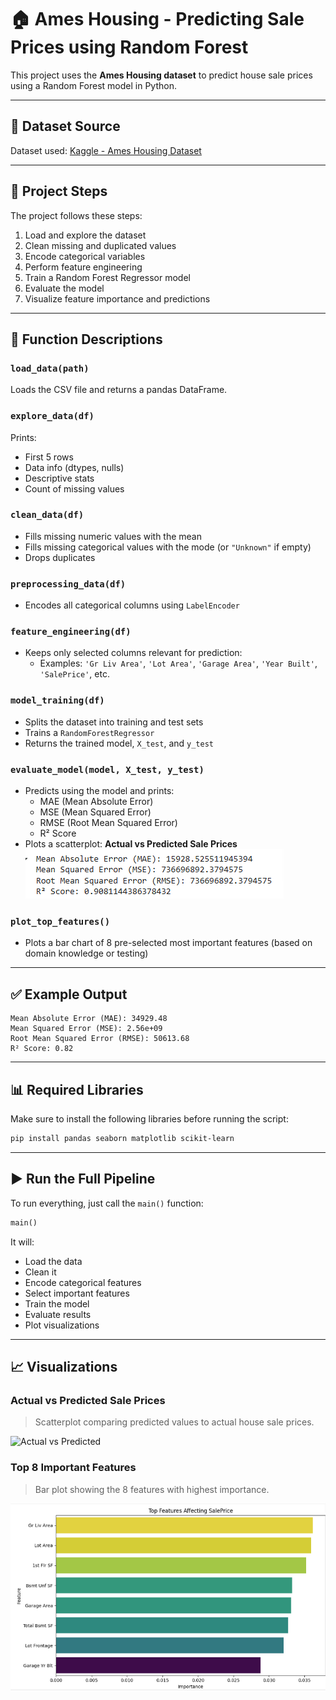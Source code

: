 
# 🏠 Ames Housing - Predicting Sale Prices using Random Forest

This project uses the **Ames Housing dataset** to predict house sale prices using a Random Forest model in Python.

---

## 📁 Dataset Source

Dataset used: [Kaggle - Ames Housing Dataset](https://www.kaggle.com/datasets/prevek18/ames-housing-dataset/data)

---

## 📌 Project Steps

The project follows these steps:

1. Load and explore the dataset
2. Clean missing and duplicated values
3. Encode categorical variables
4. Perform feature engineering
5. Train a Random Forest Regressor model
6. Evaluate the model
7. Visualize feature importance and predictions

---

## 🧩 Function Descriptions

### `load_data(path)`
Loads the CSV file and returns a pandas DataFrame.

### `explore_data(df)`
Prints:
- First 5 rows
- Data info (dtypes, nulls)
- Descriptive stats
- Count of missing values

### `clean_data(df)`
- Fills missing numeric values with the mean
- Fills missing categorical values with the mode (or `"Unknown"` if empty)
- Drops duplicates

### `preprocessing_data(df)`
- Encodes all categorical columns using `LabelEncoder`

### `feature_engineering(df)`
- Keeps only selected columns relevant for prediction:
  - Examples: `'Gr Liv Area'`, `'Lot Area'`, `'Garage Area'`, `'Year Built'`, `'SalePrice'`, etc.

### `model_training(df)`
- Splits the dataset into training and test sets
- Trains a `RandomForestRegressor`
- Returns the trained model, `X_test`, and `y_test`

### `evaluate_model(model, X_test, y_test)`
- Predicts using the model and prints:
  - MAE (Mean Absolute Error)
  - MSE (Mean Squared Error)
  - RMSE (Root Mean Squared Error)
  - R² Score
- Plots a scatterplot: **Actual vs Predicted Sale Prices**
![evaluate_model](images/evaluate_model.png)

### `plot_top_features()`
- Plots a bar chart of 8 pre-selected most important features (based on domain knowledge or testing)

---

## ✅ Example Output

```text
Mean Absolute Error (MAE): 34929.48  
Mean Squared Error (MSE): 2.56e+09  
Root Mean Squared Error (RMSE): 50613.68  
R² Score: 0.82
```

---

## 📊 Required Libraries

Make sure to install the following libraries before running the script:

```bash
pip install pandas seaborn matplotlib scikit-learn
```

---

## ▶️ Run the Full Pipeline

To run everything, just call the `main()` function:

```python
main()
```

It will:
- Load the data
- Clean it
- Encode categorical features
- Select important features
- Train the model
- Evaluate results
- Plot visualizations

---

## 📈 Visualizations

### Actual vs Predicted Sale Prices

> Scatterplot comparing predicted values to actual house sale prices.

![Actual vs Predicted](images/actual_vs_predicted.png)

### Top 8 Important Features

> Bar plot showing the 8 features with highest importance.

![Top Features](images/top_features.png)
